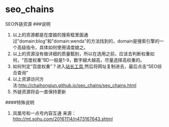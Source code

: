 # seo_chains
SEO外链资源
###说明
1. 以上的资源都是在度娘的搜索框里面通过"domain:blog"和"domain:wenda"的方法找到的，domain是搜索引擎的一个高级指令，具体如何使用请度娘之。
2. 以上的资源没有做详细的质量甄别，所以在选用之前，应该去判断权重如何，“百度权重”BD一般是1-9，数字越大越高，尽量选择高权重的。
3. 如何判定“百度权重”？进入[站长工具](http://tool.chinaz.com/),然后将网址复制进去，最后点击“SEO综合查询”
4. 以上资源访问方法:http://chaihongjun.github.io/seo_chains/seo_chains.html
5. 外链资源将会一直保持更新

####特殊说明
1. 凤凰号和一点号内容互通 来源：http://mt.sohu.com/20161114/n473167643.shtml
